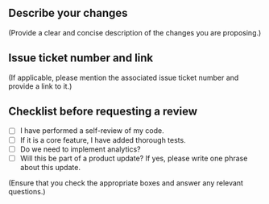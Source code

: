## Describe your changes

(Provide a clear and concise description of the changes you are proposing.)

## Issue ticket number and link

(If applicable, please mention the associated issue ticket number and provide a link to it.)

## Checklist before requesting a review

- [ ] I have performed a self-review of my code.
- [ ] If it is a core feature, I have added thorough tests.
- [ ] Do we need to implement analytics?
- [ ] Will this be part of a product update? If yes, please write one phrase about this update.

(Ensure that you check the appropriate boxes and answer any relevant questions.)
